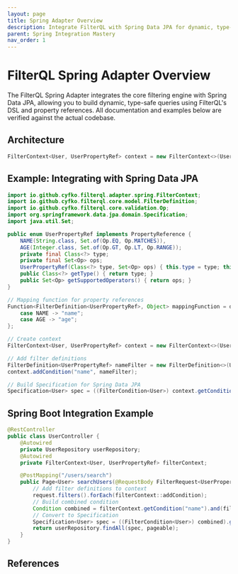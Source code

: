 ```yaml
---
layout: page
title: Spring Adapter Overview
description: Integrate FilterQL with Spring Data JPA for dynamic, type-safe queries
parent: Spring Integration Mastery
nav_order: 1
---
```


# FilterQL Spring Adapter Overview

The FilterQL Spring Adapter integrates the core filtering engine with Spring Data JPA, allowing you to build dynamic, type-safe queries using FilterQL's DSL and property references. All documentation and examples below are verified against the actual codebase.

## Architecture

  ```java
  FilterContext<User, UserPropertyRef> context = new FilterContext<>(User.class, UserPropertyRef.class, mappingFunction);
  ```

## Example: Integrating with Spring Data JPA

```java
import io.github.cyfko.filterql.adapter.spring.FilterContext;
import io.github.cyfko.filterql.core.model.FilterDefinition;
import io.github.cyfko.filterql.core.validation.Op;
import org.springframework.data.jpa.domain.Specification;
import java.util.Set;

public enum UserPropertyRef implements PropertyReference {
    NAME(String.class, Set.of(Op.EQ, Op.MATCHES)),
    AGE(Integer.class, Set.of(Op.GT, Op.LT, Op.RANGE));
    private final Class<?> type;
    private final Set<Op> ops;
    UserPropertyRef(Class<?> type, Set<Op> ops) { this.type = type; this.ops = ops; }
    public Class<?> getType() { return type; }
    public Set<Op> getSupportedOperators() { return ops; }
}

// Mapping function for property references
Function<FilterDefinition<UserPropertyRef>, Object> mappingFunction = def -> switch (def.ref()) {
    case NAME -> "name";
    case AGE -> "age";
};

// Create context
FilterContext<User, UserPropertyRef> context = new FilterContext<>(User.class, UserPropertyRef.class, mappingFunction);

// Add filter definitions
FilterDefinition<UserPropertyRef> nameFilter = new FilterDefinition<>(UserPropertyRef.NAME, Op.MATCHES, "John%") ;
context.addCondition("name", nameFilter);

// Build Specification for Spring Data JPA
Specification<User> spec = ((FilterCondition<User>) context.getCondition("name")).getSpecification();
```

## Spring Boot Integration Example

```java
@RestController
public class UserController {
    @Autowired
    private UserRepository userRepository;
    @Autowired
    private FilterContext<User, UserPropertyRef> filterContext;

    @PostMapping("/users/search")
    public Page<User> searchUsers(@RequestBody FilterRequest<UserPropertyRef> request, Pageable pageable) {
        // Add filter definitions to context
        request.filters().forEach(filterContext::addCondition);
        // Build combined condition
        Condition combined = filterContext.getCondition("name").and(filterContext.getCondition("age"));
        // Convert to Specification
        Specification<User> spec = ((FilterCondition<User>) combined).getSpecification();
        return userRepository.findAll(spec, pageable);
    }
}
```

## References
```
